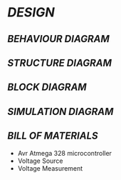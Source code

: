 # *DESIGN*


## *BEHAVIOUR DIAGRAM*


## *STRUCTURE DIAGRAM*



## *BLOCK DIAGRAM*



## *SIMULATION DIAGRAM*



##  *BILL OF MATERIALS*

 * Avr Atmega 328 microcontroller
 * Voltage Source
 * Voltage Measurement
